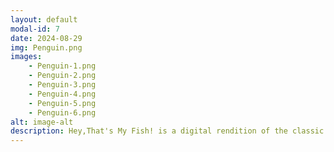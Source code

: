 ```yaml
---
layout: default
modal-id: 7
date: 2024-08-29
img: Penguin.png
images:
    - Penguin-1.png
    - Penguin-2.png
    - Penguin-3.png
    - Penguin-4.png
    - Penguin-5.png
    - Penguin-6.png
alt: image-alt
description: Hey,That's My Fish! is a digital rendition of the classic board game "Hey, That's My Fish" using Unity and Proton Services, which I developed for a home assignment.
---
```

